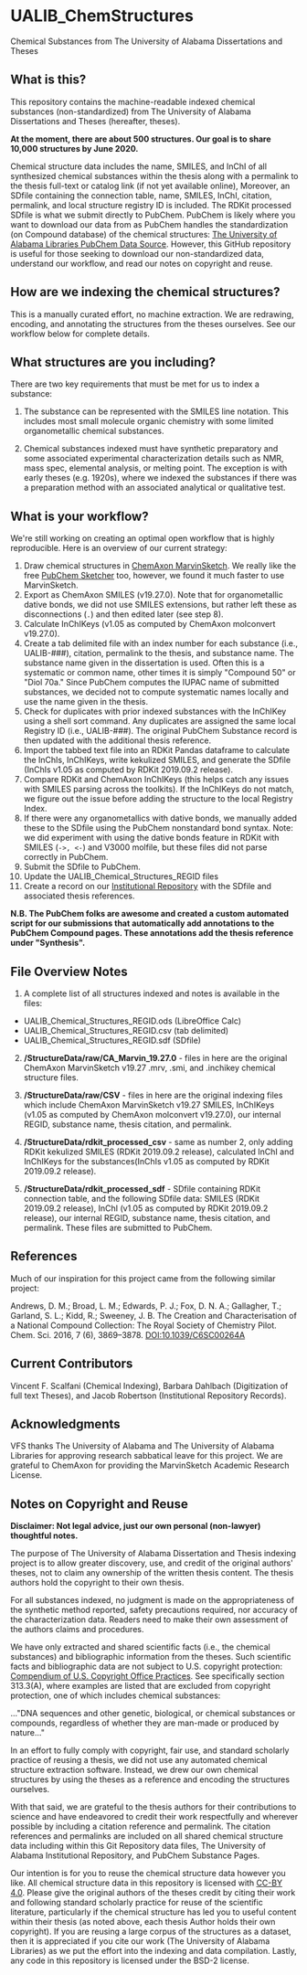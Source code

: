 # UALIB_ChemStructures
Chemical Substances from The University of Alabama Dissertations and Theses

## What is this?
This repository contains the machine-readable indexed chemical substances (non-standardized) 
from The University of Alabama Dissertations and Theses (hereafter, theses). 

**At the moment, there are about 500 structures. Our goal is to share 10,000 structures by June 2020.**

Chemical structure data includes the name, SMILES, and InChI of all synthesized chemical
substances within the thesis along with a permalink to the thesis full-text or 
catalog link (if not yet available online), Moreover, an SDfile containing the connection table, name, 
SMILES, InChI, citation, permalink, and local structure registry ID is included. 
The RDKit processed SDfile is what we submit directly to PubChem. PubChem is likely where you want to download our 
data from as PubChem handles the standardization (on Compound database) of the chemical structures:
[The University of Alabama Libraries PubChem Data Source](https://pubchem.ncbi.nlm.nih.gov/source/15645).
However, this GitHub repository is useful for those seeking to download our non-standardized data, understand our workflow, and read our notes on copyright and reuse.

## How are we indexing the chemical structures?

This is a manually curated effort, no machine extraction. We are redrawing, encoding, and annotating the structures from the theses ourselves. See our workflow below for complete details.

## What structures are you including? 

There are two key requirements that must be met for us to index a substance:

1. The substance can be represented with the SMILES line notation. This includes most small molecule organic chemistry with some limited organometallic chemical substances.

2. Chemical substances indexed must have synthetic preparatory and some associated experimental characterization details such as NMR, mass spec, elemental analysis, or melting point. The exception is 
with early theses (e.g. 1920s), where we indexed the substances if there was a preparation method with an associated analytical or qualitative test.

## What is your workflow? 

We're still working on creating an optimal open workflow that is highly reproducible. Here is an overview of our current strategy:

1. Draw chemical structures in [ChemAxon MarvinSketch](https://chemaxon.com/products/marvin). We really like the free [PubChem Sketcher](https://pubchem.ncbi.nlm.nih.gov/edit3/index.html) too, however, we found it much faster to use MarvinSketch.
2. Export as ChemAxon SMILES (v19.27.0). Note that for organometallic dative bonds, we did not use SMILES extensions, but rather left these as disconnections (`.`) and then edited later (see step 8).
3. Calculate InChIKeys (v1.05 as computed by ChemAxon molconvert v19.27.0).
4. Create a tab delimited file with an index number for each substance (i.e., UALIB-###), 
citation, permalink to the thesis, and substance name. The substance name given in the dissertation is used. Often this is a systematic or common name, other times it is simply "Compound 50" or "Diol 70a." Since PubChem computes the IUPAC name of submitted substances, we decided not to compute systematic names locally and use the name given in the thesis.
5. Check for duplicates with prior indexed substances with the InChIKey using a shell sort command. Any duplicates are assigned the same local Registry ID (i.e., UALIB-###). The original PubChem Substance record is then updated with the additional thesis reference.
6. Import the tabbed text file into an RDKit Pandas dataframe to calculate the 
InChIs, InChIKeys, write kekulized SMILES, and generate the SDfile (InChIs v1.05 as computed by RDKit 2019.09.2 release). 
7. Compare RDKit and ChemAxon InChIKeys (this helps catch any issues with SMILES parsing across the toolkits). If the InChIKeys do not match, we figure out the issue before adding the structure to the local Registry Index.
8. If there were any organometallics with dative bonds, we manually added these to the SDfile using the PubChem nonstandard bond syntax. Note: we did experiment with using the dative bonds feature in RDKit with SMILES (`->, <-`) and V3000 molfile, but these files did not parse correctly in PubChem. 
9. Submit the SDfile to PubChem. 
10. Update the UALIB_Chemical_Structures_REGID files
11. Create a record on our [Institutional Repository](https://ir.ua.edu/) with the SDfile and associated thesis references.

**N.B. The PubChem folks are awesome and created a custom automated script for our submissions that automatically add annotations to the PubChem Compound pages. These annotations add the thesis reference under "Synthesis".** 

## File Overview Notes

1. A complete list of all structures indexed and notes is available in the files:

 * UALIB_Chemical_Structures_REGID.ods (LibreOffice Calc)
 * UALIB_Chemical_Structures_REGID.csv (tab delimited)
 * UALIB_Chemical_Structures_REGID.sdf (SDfile)

2. **/StructureData/raw/CA_Marvin_19.27.0** - files in here are the original ChemAxon 
MarvinSketch v19.27 .mrv, .smi, and .inchikey chemical structure files.

2. **/StructureData/raw/CSV** - files in here are the original indexing files which
include ChemAxon MarvinSketch v19.27 SMILES, InChIKeys (v1.05 as computed by ChemAxon molconvert v19.27.0), our internal REGID, substance name, thesis citation, and permalink.

3. **/StructureData/rdkit_processed_csv** - same as number 2, only adding RDKit kekulized SMILES (RDKit 2019.09.2 release), calculated InChI and InChIKeys for the substances(InChIs v1.05 as computed by RDKit 2019.09.2 release). 

4. **/StructureData/rdkit_processed_sdf** - SDfile containing RDKit connection table, and 
the following SDfile data: SMILES (RDKit 2019.09.2 release), InChI (v1.05 as computed by RDKit 2019.09.2 release), our internal REGID, substance name, thesis citation, and permalink. These files are submitted to PubChem.

## References

Much of our inspiration for this project came from the following similar project:

Andrews, D. M.; Broad, L. M.; Edwards, P. J.; Fox, D. N. A.; Gallagher, T.;
Garland, S. L.; Kidd, R.; Sweeney, J. B. The Creation and Characterisation of 
a National Compound Collection: The Royal Society of Chemistry Pilot. Chem. Sci. 2016,
7 (6), 3869–3878. [DOI:10.1039/C6SC00264A](https://doi.org/10.1039/C6SC00264A)

## Current Contributors

Vincent F. Scalfani (Chemical Indexing), Barbara Dahlbach (Digitization of full text Theses), and Jacob Robertson (Institutional Repository Records).

## Acknowledgments

VFS thanks The University of Alabama and The University of Alabama Libraries for approving research sabbatical leave for this project. We are grateful to ChemAxon for providing the MarvinSketch Academic Research License.

## Notes on Copyright and Reuse

**Disclaimer: Not legal advice, just our own personal (non-lawyer) thoughtful notes.**

The purpose of The University of Alabama Dissertation and Thesis indexing project 
is to allow greater discovery, use, and credit of the original authors' theses, 
not to claim any ownership of the written thesis content. The thesis authors hold the 
copyright to their own thesis.

For all substances indexed, no judgment is made on the appropriateness of the synthetic method reported, safety precautions required, nor accuracy of the characterization data. Readers need to make their own assessment of the authors claims and procedures.

We have only extracted and shared scientific facts (i.e., the chemical substances) and bibliographic
information from the theses. Such scientific facts and bibliographic data are not subject 
to U.S. copyright protection: 
[Compendium of U.S. Copyright Office Practices](https://www.copyright.gov/comp3/).
See specifically section 313.3(A), where examples are listed that are excluded 
from copyright protection, one of which includes chemical substances:

..."DNA sequences and other genetic, biological, or chemical substances or 
compounds, regardless of whether they are man-made or produced by nature..."

In an effort to fully comply with copyright, fair use, and standard scholarly 
practice of reusing a thesis, we did not use any automated chemical structure 
extraction software. Instead, we drew our own chemical structures by using 
the theses as a reference and encoding the structures ourselves.

With that said, we are grateful to the thesis authors for their contributions
to science and have endeavored to credit their work respectfully and wherever 
possible by including a citation reference and permalink. The citation references and
permalinks are included on all shared chemical structure data including within
this Git Repository data files, The University of Alabama Institutional Repository,
and PubChem Substance Pages.

Our intention is for you to reuse the chemical structure data 
however you like. All chemical structure data in this repository is licensed 
with [CC-BY 4.0](https://creativecommons.org/licenses/by/4.0/). Please give the 
original authors of the theses credit by citing their work and following 
standard scholarly practice for reuse of the scientific literature, 
particularly if the chemical structure has led you to useful content within their 
thesis (as noted above, each thesis Author holds their own copyright). If you are
reusing a large corpus of the structures as a dataset, then it is appreciated 
if you cite our work (The University of Alabama Libraries) as we put the effort into the indexing and data compilation. Lastly, any code in this repository is licensed under the BSD-2 license.


